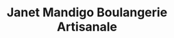 ---
title: "Janet Mandigo Boulangerie Artisanale"
url: /waterloo/janet-mandigo-boulangerie-artisanale/
shop: Bäckerei
---